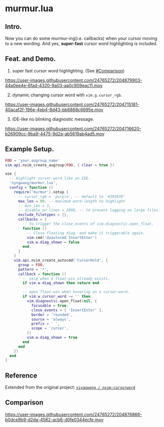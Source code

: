 murmur.lua
===

## Intro.


Now you can do some murmur-ing(i.e. callbacks) when your cursor moving to a new wording. And yes, **super-fast** cursor word highlighting is included.


## Feat. and Demo.

1. super fast cursor word highlighting. (See [#Comparison](https://github.com/nyngwang/murmur.lua#comparison))

https://user-images.githubusercontent.com/24765272/204879903-44a0ee4e-6fad-4320-9a03-aa0c909eac11.mov

2. dynamic changing cursor word with `vim.g.cursor_rgb`.

https://user-images.githubusercontent.com/24765272/204715181-40acaf2f-196e-4eb4-8d43-bb6868c6695e.mov

3. IDE-like no blinking diagnostic message.

https://user-images.githubusercontent.com/24765272/204716620-b26909cc-9ba9-4475-9d2a-ab5619ab4ad5.mov


## Example Setup.

```lua
FOO = 'your_augroup_name'
vim.api.nvim_create_augroup(FOO, { clear = true })

use {
  -- Highlight cursor-word like an IDE.
  'nyngwang/murmur.lua',
  config = function ()
    require('murmur').setup {
      -- cursor_rgb = 'purple', -- default to '#393939'
      max_len = 80, -- maximum word-length to highlight
      -- min_len = 3,
      -- disable_on_lines = 2000, -- to prevent lagging on large files. Default to 2000 lines.
      exclude_filetypes = {},
      callbacks = {
        -- to trigger the close_events of vim.diagnostic.open_float.
        function ()
          -- Close floating diag. and make it triggerable again.
          vim.cmd('doautocmd InsertEnter')
          vim.w.diag_shown = false
        end,
      }
    }
    vim.api.nvim_create_autocmd('CursorHold', {
      group = FOO,
      pattern = '*',
      callback = function ()
        -- skip when a float-win already exists.
        if vim.w.diag_shown then return end

        -- open float-win when hovering on a cursor-word.
        if vim.w.cursor_word ~= '' then
          vim.diagnostic.open_float(nil, {
            focusable = true,
            close_events = { 'InsertEnter' },
            border = 'rounded',
            source = 'always',
            prefix = ' ',
            scope = 'cursor',
          })
          vim.w.diag_shown = true
        end
      end
    })
  end
}
```

## Reference

Extended from the original project: [`xiyaowong / nvim-cursorword`](https://github.com/xiyaowong/nvim-cursorword)

## Comparison

https://user-images.githubusercontent.com/24765272/204876866-b0dce9b9-d2da-4582-acb6-d0fe0344ecfe.mov
